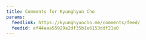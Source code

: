 ```yaml
---
title: Comments for Kyunghyun Cho
params:
  feedlink: https://kyunghyuncho.me/comments/feed/
  feedid: ef44aaa55929a2df35b1e6153ddf21a0
---
```

